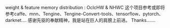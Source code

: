 weight & feature memory distribution : OcIcHW & NHWC
这个项目参考或即将参考caffe、mnn、Tengine、Tengine-Convert-tools、tensorflow、pytorch、darknet....
感谢先驱的奉献精神，我是站在巨人的肩膀上前进。
Thanks.......

